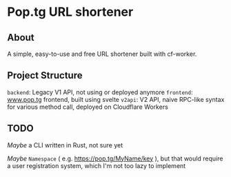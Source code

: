 # Pop.tg URL shortener

## About <a name = "about"></a>

A simple, easy-to-use and free URL shortener built with cf-worker.

## Project Structure

`backend`: Legacy V1 API, not using or deployed anymore
`frontend`: www.pop.tg frontend, built using svelte
`v2api`: V2 API, naive RPC-like syntax for various method call, deployed on Cloudflare Workers

## TODO

_Maybe_ a CLI written in Rust, not sure yet

_Maybe_ `Namespace` ( e.g. https://pop.tg/MyName/key ), but that would require a user registration system, which I'm not too lazy to implement

